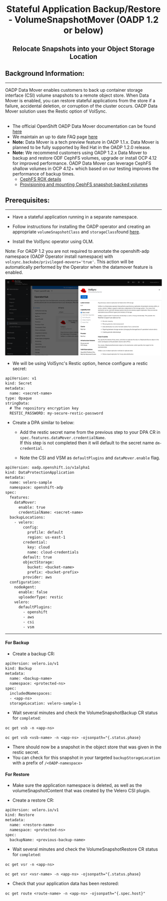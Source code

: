 <h1 align="center">Stateful Application Backup/Restore - VolumeSnapshotMover (OADP 1.2 or below)</h1>
<h2 align="center">Relocate Snapshots into your Object Storage Location</h2>

<h2>Background Information:<a id="pre-reqs"></a></h2>
<hr style="height:1px;border:none;color:#333;">

OADP Data Mover enables customers to back up container storage interface (CSI) volume snapshots to a remote object store. When Data Mover is enabled, you can restore stateful applications from the store if a failure, accidental deletion, or corruption of the cluster occurs. OADP Data Mover solution uses the Restic option of VolSync.<br><br>

- The official OpenShift OADP Data Mover documentation can be found [here](https://docs.openshift.com/container-platform/4.12/backup_and_restore/application_backup_and_restore/backing_up_and_restoring/backing-up-applications.html#oadp-using-data-mover-for-csi-snapshots_backing-up-applications)
- We maintain an up to date FAQ page [here](https://access.redhat.com/articles/5456281)
- <b>Note:</b> Data Mover is a tech preview feature in OADP 1.1.x.  Data Mover is planned to be fully supported by Red Hat in the OADP 1.2.0 release.
- <b>Note:</b> We recommend customers using OADP 1.2.x Data Mover to backup and restore ODF CephFS volumes, upgrade or install OCP 4.12 for improved performance.  OADP Data Mover can leverage CephFS shallow volumes in OCP 4.12+ which based on our testing improves the performance of backup times.
  - [CephFS ROX details](https://issues.redhat.com/browse/RHSTOR-4287)
  - [Provisioning and mounting CephFS snapshot-backed volumes](https://github.com/ceph/ceph-csi/blob/devel/docs/cephfs-snapshot-backed-volumes.md)

<h2>Prerequisites:<a id="pre-reqs"></a></h2>

<hr style="height:1px;border:none;color:#333;">

- Have a stateful application running in a separate namespace. 

- Follow instructions for installing the OADP operator and creating an 
appropriate `volumeSnapshotClass` and `storageClass`found [here](/docs/examples/CSI/csi_example.md).

- Install the VolSync operator using OLM.

Note: For OADP 1.2 you are not required to annotate the openshift-adp namespace (OADP Operator install namespace) with `volsync.backube/privileged-movers='true'`. This action
will be automatically performed by the Operator when the datamover feature is enabled.

![Volsync_install](/docs/images/volsync_install.png)

- We will be using VolSync's Restic option, hence configure a restic secret:

```
apiVersion: v1
kind: Secret
metadata:
  name: <secret-name>
type: Opaque
stringData:
  # The repository encryption key
  RESTIC_PASSWORD: my-secure-restic-password
```

- Create a DPA similar to below:
  - Add the restic secret name from the previous step to your DPA CR in `spec.features.dataMover.credentialName`.  
    If this step is not completed then it will default to the secret name `dm-credential`.

  - Note the CSI and VSM as `defaultPlugins` and `dataMover.enable` flag.


```
apiVersion: oadp.openshift.io/v1alpha1
kind: DataProtectionApplication
metadata:
  name: velero-sample
  namespace: openshift-adp
spec:
  features:
    dataMover: 
      enable: true
      credentialName: <secret-name>
  backupLocations:
    - velero:
        config:
          profile: default
          region: us-east-1
        credential:
          key: cloud
          name: cloud-credentials
        default: true
        objectStorage:
          bucket: <bucket-name>
          prefix: <bucket-prefix>
        provider: aws
  configuration:
    nodeAgent:
      enable: false
      uploaderType: restic
    velero:
      defaultPlugins:
        - openshift
        - aws
        - csi
        - vsm
```

<hr style="height:1px;border:none;color:#333;">

<h4> For Backup <a id="backup"></a></h4>

- Create a backup CR:

```
apiVersion: velero.io/v1
kind: Backup
metadata:
  name: <backup-name>
  namespace: <protected-ns>
spec:
  includedNamespaces:
  - <app-ns>
  storageLocation: velero-sample-1
```

- Wait several minutes and check the VolumeSnapshotBackup CR status for `completed`: 

`oc get vsb -n <app-ns>`

`oc get vsb <vsb-name> -n <app-ns> -ojsonpath="{.status.phase}` 

- There should now be a snapshot in the object store that was given in the restic secret.
- You can check for this snapshot in your targeted `backupStorageLocation` with a
prefix of `/<OADP-namespace>`

<h4> For Restore <a id="restore"></a></h4>

- Make sure the application namespace is deleted, as well as the volumeSnapshotContent
  that was created by the Velero CSI plugin.

- Create a restore CR:

```
apiVersion: velero.io/v1
kind: Restore
metadata:
  name: <restore-name>
  namespace: <protected-ns>
spec:
  backupName: <previous-backup-name>
```

- Wait several minutes and check the VolumeSnapshotRestore CR status for `completed`: 

`oc get vsr -n <app-ns>`

`oc get vsr <vsr-name> -n <app-ns> -ojsonpath="{.status.phase}` 

- Check that your application data has been restored:

`oc get route <route-name> -n <app-ns> -ojsonpath="{.spec.host}"`
